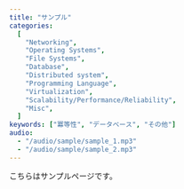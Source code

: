 ```yaml
---
title: "サンプル"
categories:
  [
    "Networking",
    "Operating Systems",
    "File Systems",
    "Database",
    "Distributed system",
    "Programming Language",
    "Virtualization",
    "Scalability/Performance/Reliability",
    "Misc",
  ]
keywords: ["冪等性", "データベース", "その他"]
audio:
  - "/audio/sample/sample_1.mp3"
  - "/audio/sample/sample_2.mp3"
---
```


こちらはサンプルページです。
